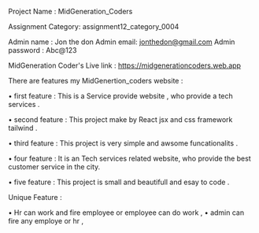 Project Name : MidGeneration_Coders 

Assignment Category: assignment12_category_0004

Admin name : Jon the don 
Admin email: jonthedon@gmail.com
Admin password : Abc@123

MidGeneration Coder's Live link : https://midgenerationcoders.web.app



There are features my MidGenertion_coders website : 

• first feature : This is a Service provide website , who provide a tech services .

• second feature : This project make by React jsx and css framework tailwind .

• third feature : This project is very simple and awsome funcationalits .

• four feature  : It is an Tech services related website, who provide the best customer service in the city. 

• five feature : This project is small and beautifull and esay to code . 

Unique Feature : 


• Hr can work and fire employee or employee can do work ,
• admin can fire any employe or hr ,
